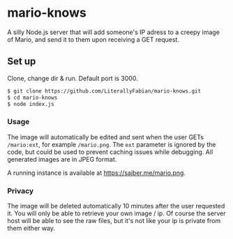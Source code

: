# mario-knows
A silly Node.js server that will add someone's IP adress to a creepy image of Mario, and send it to them upon receiving a GET request.

## Set up
Clone, change dir & run. Default port is 3000.
```bash
$ git clone https://github.com/LiterallyFabian/mario-knows.git
$ cd mario-knows
$ node index.js
```
### Usage 
The image will automatically be edited and sent when the user GETs `/mario:ext`, for example `/mario.png`. The `ext` parameter is ignored by the code, but could be used to prevent caching issues while debugging. All generated images are in JPEG format.

A running instance is available at https://sajber.me/mario.png.
### Privacy
The image will be deleted automatically 10 minutes after the user requested it. You will only be able to retrieve your own image / ip. Of course the server host will be able to see the raw files, but it's not like your ip is private from them either way.
